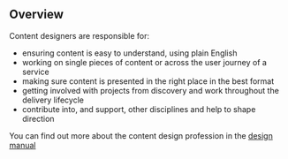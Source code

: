 ## Overview

Content designers are responsible for:

- ensuring content is easy to understand, using plain English
- working on single pieces of content or across the user journey of a service
- making sure content is presented in the right place in the best format
- getting involved with projects from discovery and work throughout the delivery lifecycle
- contribute into, and support, other disciplines and help to shape direction

You can find out more about the content design profession in the [design manual](https://design-beta-9622f3e8ca79.herokuapp.com/professions/content-design)